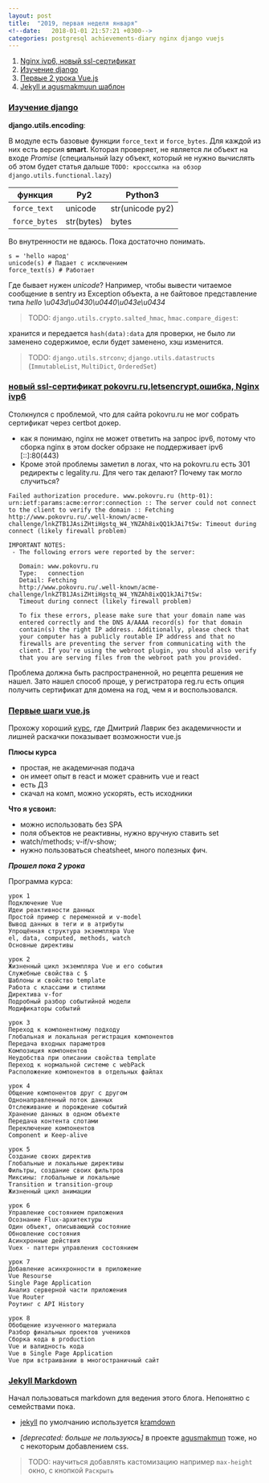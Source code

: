 ```yaml
---
layout: post
title:  "2019, первая неделя января"
<!--date:   2018-01-01 21:57:21 +0300-->
categories: postgresql achievements-diary nginx django vuejs
---
```

1. <a href='#nginx'>Nginx ivp6, новый ssl-сертификат</a>
1. <a href='#django-salted-hmac'>Изучение django</a>
1. <a href='#vue-js-first-steps'>Первые 2 урока Vue.js</a>
1. <a href='#jekyll-markdown'>Jekyll и agusmakmuun шаблон</a>


### <a href='#django-salted-hmac' name='django-salted-hmac'>Изучение django</a>

**django.utils.encoding**: 

В модуле есть базовые функции `force_text` и `force_bytes`. Для каждой из них есть версия **smart**. Которая проверяет, не является ли объект на входе _Promise_ (специальный lazy объект, который не нужно вычислять об этом будет статья дальше `TODO: кросссылка на обзор django.utils.functional.lazy`)

| функция | Py2 | Python3 |
|-------|--------|---------|
| `force_text` | unicode | str(unicode py2) |
| `force_bytes` | str(bytes) | bytes |

Во внутренности не вдаюсь. Пока достаточно понимать.

```
s = 'hello народ'
unicode(s) # Падает с исключением 
force_text(s) # Работает
```

Где бывает нужен _unicode_? Например, чтобы вывести читаемое сообщение в sentry из Exception объекта, а не байтовое представление типа _hello \u043d\u0430\u0440\u043e\u0434_

> TODO: `django.utils.crypto.salted_hmac`, `hmac.compare_digest`: 
 
 хранится и передается `hash(data):data` для проверки, не было ли заменено содержимое, если будет заменено, хэш изменится.
 
> TODO: `django.utils.strconv`; `django.utils.datastructs` (`ImmutableList`, `MultiDict`, `OrderedSet`)


### <a href='#nginx'>новый ssl-сертификат pokovru.ru,letsencrypt,ошибка, Nginx ivp6</a>
Столкнулся с проблемой, что для сайта pokovru.ru не мог собрать сертификат через certbot докер.
- как я понимаю, nginx не может ответить на запрос ipv6, потому что сборка nginx в этом docker обрзаке не поддерживает ipv6 [::]:80(443)
- Кроме этой проблемы заметил в логах, что на pokovru.ru есть 301 редиректы с legality.ru. Для чего так делают? Почему так могло случиться?

```
Failed authorization procedure. www.pokovru.ru (http-01): urn:ietf:params:acme:error:connection :: The server could not connect to the client to verify the domain :: Fetching http://www.pokovru.ru/.well-known/acme-challenge/lnkZTB1JAsiZHtiHgstq_W4_YNZAh8ixQQ1kJAi7tSw: Timeout during connect (likely firewall problem)

IMPORTANT NOTES:
 - The following errors were reported by the server:

   Domain: www.pokovru.ru
   Type:   connection
   Detail: Fetching
   http://www.pokovru.ru/.well-known/acme-challenge/lnkZTB1JAsiZHtiHgstq_W4_YNZAh8ixQQ1kJAi7tSw:
   Timeout during connect (likely firewall problem)

   To fix these errors, please make sure that your domain name was
   entered correctly and the DNS A/AAAA record(s) for that domain
   contain(s) the right IP address. Additionally, please check that
   your computer has a publicly routable IP address and that no
   firewalls are preventing the server from communicating with the
   client. If you're using the webroot plugin, you should also verify
   that you are serving files from the webroot path you provided.
```
Проблема должна быть распространенной, но рецепта решения не нашел. Зато нашел способ проще, у регистратора reg.ru есть опция получить сертификат для домена на год, чем я и воспользовался.


### <a href="#vue-js-first-steps" name='vue-js-first-steps'>Первые шаги vue.js</a>
Прохожу хороший [курс](http://js.dmitrylavrik.ru/vue/?utm=site-footer), где Дмитрий Лаврик без академичности и лишней раскачки показывает возможности vue.js

**Плюсы курса**

- простая, не академичная подача
- он имеет опыт в react и может сравнить vue и react
- есть ДЗ
- скачал на комп, можно ускорять, есть исходники

**Что я усвоил:**

 * можно использовать без SPA
 * поля объектов не реактивны, нужно вручную ставить set
 * watch/methods; v-if/v-show; 
 * нужно пользоваться cheatsheet, много полезных фич.
 
**_Прошел пока 2 урока_**

Программа курса:

```
урок 1
Подключение Vue
Идеи реактивности данных
Простой пример с переменной и v-model
Вывод данных в теги и в атрибуты
Упрощённая структура экземпляра Vue
el, data, computed, methods, watch
Основные директивы

урок 2
Жизненный цикл экземпляра Vue и его события
Служебные свойства с $
Шаблоны и свойство template
Работа с классами и стилями
Директива v-for
Подробный разбор событийной модели
Модификаторы событий

урок 3
Переход к компонентному подходу
Глобальная и локальная регистрация компонентов
Передача входных параметров
Композиция компонентов
Неудобства при описании свойства template
Переход к нормальной системе с webPack
Расположение компонентов в отдельных файлах

урок 4
Общение компонентов друг с другом
Однонаправленный поток данных
Отслеживание и порождение событий
Хранение данных в одном объекте
Передача контента слотами
Переключение компонентов
Component и Keep-alive

урок 5
Создание своих директив
Глобальные и локальные директивы
Фильтры, создание своих фильтров
Миксины: глобальные и локальные
Transition и transition-group
Жизненный цикл анимации

урок 6
Управление состоянием приложения
Осознание Flux-архитектуры
Один объект, описывающий состояние
Обновление состояния
Асинхронные действия
Vuex - паттерн управления состоянием

урок 7
Добавление асинхронности в приложение
Vue Resourse
Single Page Application
Анализ серверной части приложения
Vue Router
Роутинг с API History

урок 8
Обобщение изученного материала
Разбор финальных проектов учеников
Сборка кода в production
Vue и валидность кода
Vue в Single Page Application
Vue при встраивании в многостраничный сайт
```


    
### <a href="#jekyll-markdown">Jekyll Markdown</a>
Начал пользоваться markdown для ведения этого блога. Непонятно с семействами пока. 


 - [jekyll](https://jekyllrb.com/docs/configuration/markdown/) по умолчанию используется [kramdown](https://kramdown.gettalong.org/quickref.html) 
 
 - _\[deprecated: больше не пользуюсь\]_ в проекте [agusmakmun](https://github.com/agusmakmun/agusmakmun.github.io) тоже, но с некоторым добавлением css.
 
> TODO: научиться добавлять кастомизацию например `max-height` окно, с кнопкой `Раскрыть` 
